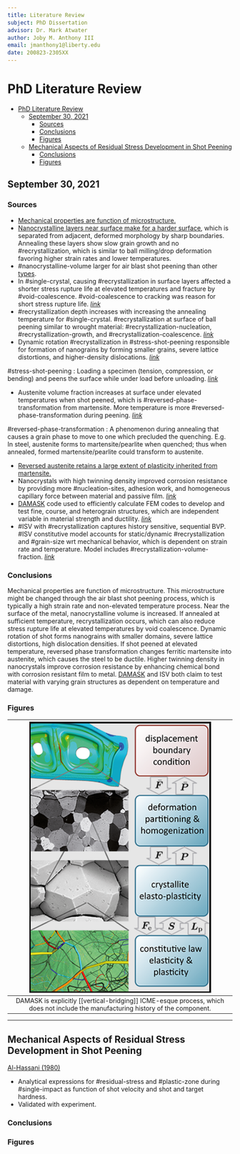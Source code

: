 ```yaml
---
title: Literature Review
subject: PhD Dissertation
advisor: Dr. Mark Atwater
author: Joby M. Anthony III
email: jmanthony1@liberty.edu
date: 200823-2305XX
---
```

<!-- %%%%%%%% Document Metadata %%%%%%%% -->
# PhD Literature Review

- [PhD Literature Review](#phd-literature-review)
	- [September 30, 2021](#september-30-2021)
		- [Sources](#sources)
		- [Conclusions](#conclusions)
		- [Figures](#figures)
	- [Mechanical Aspects of Residual Stress Development in Shot Peening](#mechanical-aspects-of-residual-stress-development-in-shot-peening)
		- [Conclusions](#conclusions-1)
		- [Figures](#figures-1)
<!-- %%%%%%%%%%%%%%%%%%%%%%%%%%%%%% -->





<!-- START WRITING BELOW -->





<!-- %%%%%%%%%%%%%%%%%%%%%%%%%%%%%% -->
## September 30, 2021

### Sources
- [Mechanical properties are function of microstructure.](https://www.mse.ncsu.edu/zhu/wp-content/uploads/sites/27/2020/03/YF-Liu-HS-structure.pdf)
- [Nanocrystalline layers near surface make for a harder surface](https://www.jstage.jst.go.jp/article/matertrans/44/7/44_7_1488/_article/-char/ja/), which is separated from adjacent, deformed morphology by sharp boundaries. Annealing these layers show slow grain growth and no #recrystallization, which is similar to ball milling/drop deformation favoring higher strain rates and lower temperatures.
- #nanocrystalline-volume larger for air blast shot peening than other [types](https://www.jstage.jst.go.jp/article/matertrans/45/2/45_2_376/_article/-char/ja/).
- In #single-crystal, causing #recrystallization in surface layers affected a shorter stress rupture life at elevated temperatures and fracture by #void-coalescence. #void-coalescence to cracking was reason for short stress rupture life. *[link](https://www.sciencedirect.com/science/article/pii/S092150931200682X)*
- #recrystallization depth increases with increasing the annealing temperature for #single-crystal. #recrystallization at surface of ball peening similar to wrought material: #recrystallization-nucleation, #recrystallization-growth, and #recrystallization-coalescence. *[link](https://www.sciencedirect.com/science/article/pii/S1006706X10600313)*
- Dynamic rotation #recrystallization in #stress-shot-peening responsible for formation of nanograins by forming smaller grains, severe lattice distortions, and higher-density dislocations. *[link](https://www.sciencedirect.com/science/article/pii/S2238785420320524)*

#stress-shot-peening
: Loading a specimen (tension, compression, or bending) and peens the surface while under load before unloading. *[link](https://www.researchgate.net/publication/333902882_Stress_Peening_-_a_Sophisticated_Way_of_normal_Shot_Peening)*

- Austenite volume fraction increases at surface under elevated temperatures when shot peened, which is #reversed-phase-transformation from martensite. More temperature is more #reversed-phase-transformation during peening. *[link](https://www.sciencedirect.com/science/article/pii/S2214785315006252)*

#reversed-phase-transformation
: A phenomenon during annealing that causes a grain phase to move to one which precluded the quenching. E.g. In steel, austenite forms to martensite/pearlite when quenched; thus when annealed, formed martensite/pearlite could transform to austenite.

- [Reversed austenite retains a large extent of plasticity inherited from martensite.](https://www.researchgate.net/publication/260529444_Reverse_phase_transformation_of_martensite_to_austenite_in_stainless_steels_A_3D_phase-field_study)
- Nanocrystals with high twinning density improved corrosion resistance by providing more #nucleation-sites, adhesion work, and homogeneous capillary force between material and passive film. *[link](http://www.programmaster.org/PM/PM.nsf/ApprovedAbstracts/0399C4D57F51ACC085258711004C1CD6?OpenDocument)*
- [DAMASK](https://damask.mpie.de/) code used to efficiently calculate FEM codes to develop and test fine, course, and heterograin structures, which are independent variable in material strength and ductility. *[link](http://www.programmaster.org/PM/PM.nsf/ApprovedAbstracts/2F1C8E2BDDA892F7852587060010FBB9?OpenDocument)*
- #ISV with #recrystallization captures history sensitive, sequential BVP. #ISV constitutive model accounts for static/dynamic #recrystallization and #grain-size wrt mechanical behavior, which is dependent on strain rate and temperature. Model includes #recrystallization-volume-fraction. *[link](https://www.sciencedirect.com/science/article/pii/S0749641918303139)*


### Conclusions
Mechanical properties are function of microstructure. This microstructure might be changed through the air blast shot peening process, which is typically a high strain rate and non-elevated temperature process. Near the surface of the metal, nanocrystalline volume is increased. If annealed at sufficient temperature, recrystallization occurs, which can also reduce stress rupture life at elevated temperatures by void coalescence. Dynamic rotation of shot forms nanograins with smaller domains, severe lattice distortions, high dislocation densities. If shot peened at elevated temperature, reversed phase transformation changes ferritic martensite into austenite, which causes the steel to be ductile. Higher twinning density in nanocrystals improve corrosion resistance by enhancing chemical bond with corrosion resistant film to metal. [DAMASK](https://damask.mpie.de/) and ISV both claim to test material with varying grain structures as dependent on temperature and damage.


### Figures
| ![](../../attachments/luse-grad-literature-review/damask_vertical_bridge_simulation_steps_210930_144317_EST.png) |
|:--:|
| DAMASK is explicitly [[vertical-bridging]] ICME-esque process, which does not include the manufacturing history of the component. |


---


## Mechanical Aspects of Residual Stress Development in Shot Peening
[Al-Hassani (1980)](https://www.shotpeener.com/library/pdf/1981050.pdf)
  - Analytical expressions for #residual-stress and #plastic-zone during #single-impact as function of shot velocity and shot and target hardness.
  - Validated with experiment.


### Conclusions



### Figures